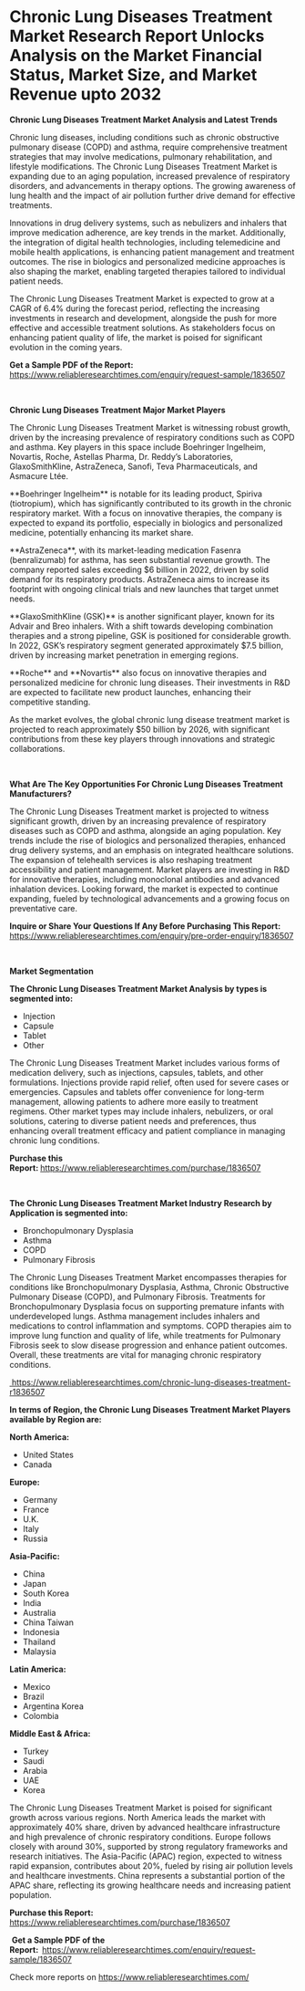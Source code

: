 <p><h1>Chronic Lung Diseases Treatment Market Research Report Unlocks Analysis on the Market Financial Status, Market Size, and Market Revenue upto 2032</h1></p><p><strong>Chronic Lung Diseases Treatment Market Analysis and Latest Trends</strong></p>
<p><p>Chronic lung diseases, including conditions such as chronic obstructive pulmonary disease (COPD) and asthma, require comprehensive treatment strategies that may involve medications, pulmonary rehabilitation, and lifestyle modifications. The Chronic Lung Diseases Treatment Market is expanding due to an aging population, increased prevalence of respiratory disorders, and advancements in therapy options. The growing awareness of lung health and the impact of air pollution further drive demand for effective treatments. </p><p>Innovations in drug delivery systems, such as nebulizers and inhalers that improve medication adherence, are key trends in the market. Additionally, the integration of digital health technologies, including telemedicine and mobile health applications, is enhancing patient management and treatment outcomes. The rise in biologics and personalized medicine approaches is also shaping the market, enabling targeted therapies tailored to individual patient needs. </p><p>The Chronic Lung Diseases Treatment Market is expected to grow at a CAGR of 6.4% during the forecast period, reflecting the increasing investments in research and development, alongside the push for more effective and accessible treatment solutions. As stakeholders focus on enhancing patient quality of life, the market is poised for significant evolution in the coming years.</p></p>
<p><strong>Get a Sample PDF of the Report:&nbsp;</strong> <a href="https://www.reliableresearchtimes.com/enquiry/request-sample/1836507?utm_campaign=3187&utm_medium=2&utm_source=Github&utm_content=ia&utm_term=26032025&utm_id=chronic-lung-diseases-treatment">https://www.reliableresearchtimes.com/enquiry/request-sample/1836507</a></p>
<p>&nbsp;</p>
<p><strong>Chronic Lung Diseases Treatment Major Market Players</strong></p>
<p><p>The Chronic Lung Diseases Treatment Market is witnessing robust growth, driven by the increasing prevalence of respiratory conditions such as COPD and asthma. Key players in this space include Boehringer Ingelheim, Novartis, Roche, Astellas Pharma, Dr. Reddy’s Laboratories, GlaxoSmithKline, AstraZeneca, Sanofi, Teva Pharmaceuticals, and Asmacure Ltée.</p><p>**Boehringer Ingelheim** is notable for its leading product, Spiriva (tiotropium), which has significantly contributed to its growth in the chronic respiratory market. With a focus on innovative therapies, the company is expected to expand its portfolio, especially in biologics and personalized medicine, potentially enhancing its market share.</p><p>**AstraZeneca**, with its market-leading medication Fasenra (benralizumab) for asthma, has seen substantial revenue growth. The company reported sales exceeding $6 billion in 2022, driven by solid demand for its respiratory products. AstraZeneca aims to increase its footprint with ongoing clinical trials and new launches that target unmet needs.</p><p>**GlaxoSmithKline (GSK)** is another significant player, known for its Advair and Breo inhalers. With a shift towards developing combination therapies and a strong pipeline, GSK is positioned for considerable growth. In 2022, GSK’s respiratory segment generated approximately $7.5 billion, driven by increasing market penetration in emerging regions.</p><p>**Roche** and **Novartis** also focus on innovative therapies and personalized medicine for chronic lung diseases. Their investments in R&D are expected to facilitate new product launches, enhancing their competitive standing.</p><p>As the market evolves, the global chronic lung disease treatment market is projected to reach approximately $50 billion by 2026, with significant contributions from these key players through innovations and strategic collaborations.</p></p>
<p>&nbsp;</p>
<p><strong>What Are The Key Opportunities For Chronic Lung Diseases Treatment Manufacturers?</strong></p>
<p><p>The Chronic Lung Diseases Treatment market is projected to witness significant growth, driven by an increasing prevalence of respiratory diseases such as COPD and asthma, alongside an aging population. Key trends include the rise of biologics and personalized therapies, enhanced drug delivery systems, and an emphasis on integrated healthcare solutions. The expansion of telehealth services is also reshaping treatment accessibility and patient management. Market players are investing in R&D for innovative therapies, including monoclonal antibodies and advanced inhalation devices. Looking forward, the market is expected to continue expanding, fueled by technological advancements and a growing focus on preventative care.</p></p>
<p><strong>Inquire or Share Your Questions If Any Before Purchasing This Report:</strong> <a href="https://www.reliableresearchtimes.com/enquiry/pre-order-enquiry/1836507?utm_campaign=3187&utm_medium=2&utm_source=Github&utm_content=ia&utm_term=26032025&utm_id=chronic-lung-diseases-treatment">https://www.reliableresearchtimes.com/enquiry/pre-order-enquiry/1836507</a></p>
<p>&nbsp;</p>
<p><strong>Market Segmentation</strong></p>
<p><strong>The Chronic Lung Diseases Treatment Market Analysis by types is segmented into:</strong></p>
<p><ul><li>Injection</li><li>Capsule</li><li>Tablet</li><li>Other</li></ul></p>
<p><p>The Chronic Lung Diseases Treatment Market includes various forms of medication delivery, such as injections, capsules, tablets, and other formulations. Injections provide rapid relief, often used for severe cases or emergencies. Capsules and tablets offer convenience for long-term management, allowing patients to adhere more easily to treatment regimens. Other market types may include inhalers, nebulizers, or oral solutions, catering to diverse patient needs and preferences, thus enhancing overall treatment efficacy and patient compliance in managing chronic lung conditions.</p></p>
<p><strong>Purchase this Report:&nbsp;</strong><a href="https://www.reliableresearchtimes.com/purchase/1836507?utm_campaign=3187&utm_medium=2&utm_source=Github&utm_content=ia&utm_term=26032025&utm_id=chronic-lung-diseases-treatment">https://www.reliableresearchtimes.com/purchase/1836507</a></p>
<p>&nbsp;</p>
<p><strong>The Chronic Lung Diseases Treatment Market Industry Research by Application is segmented into:</strong></p>
<p><ul><li>Bronchopulmonary Dysplasia</li><li>Asthma</li><li>COPD</li><li>Pulmonary Fibrosis</li></ul></p>
<p><p>The Chronic Lung Diseases Treatment Market encompasses therapies for conditions like Bronchopulmonary Dysplasia, Asthma, Chronic Obstructive Pulmonary Disease (COPD), and Pulmonary Fibrosis. Treatments for Bronchopulmonary Dysplasia focus on supporting premature infants with underdeveloped lungs. Asthma management includes inhalers and medications to control inflammation and symptoms. COPD therapies aim to improve lung function and quality of life, while treatments for Pulmonary Fibrosis seek to slow disease progression and enhance patient outcomes. Overall, these treatments are vital for managing chronic respiratory conditions.</p></p>
<p><a href="https://www.reliableresearchtimes.com/chronic-lung-diseases-treatment-r1836507?utm_campaign=3187&utm_medium=2&utm_source=Github&utm_content=ia&utm_term=26032025&utm_id=chronic-lung-diseases-treatment">&nbsp;https://www.reliableresearchtimes.com/chronic-lung-diseases-treatment-r1836507</a></p>
<p><strong>In terms of Region, the Chronic Lung Diseases Treatment Market Players available by Region are:</strong></p>
<p>
    <p> <strong> North America: </strong>
        <ul>
            <li>United States</li>
            <li>Canada</li>
        </ul>
        </p> 
    <p> <strong> Europe: </strong>
        <ul>
            <li>Germany</li>
            <li>France</li>
            <li>U.K.</li>
            <li>Italy</li>
            <li>Russia</li>
        </ul>
        </p> 
    <p> <strong> Asia-Pacific: </strong>
        <ul>
            <li>China</li>
            <li>Japan</li>
            <li>South Korea</li>
            <li>India</li>
            <li>Australia</li>
            <li>China Taiwan</li>
            <li>Indonesia</li>
            <li>Thailand</li>
            <li>Malaysia</li>
        </ul>
        </p> 
    <p> <strong> Latin America: </strong>
        <ul>
            <li>Mexico</li>
            <li>Brazil</li>
            <li>Argentina Korea</li>
            <li>Colombia</li>
        </ul>
        </p> 
    <p> <strong> Middle East & Africa: </strong>
        <ul>
            <li>Turkey</li>
            <li>Saudi</li>
            <li>Arabia</li>
            <li>UAE</li>
            <li>Korea</li>
        </ul>
    </p>
    </p>
<p><p>The Chronic Lung Diseases Treatment Market is poised for significant growth across various regions. North America leads the market with approximately 40% share, driven by advanced healthcare infrastructure and high prevalence of chronic respiratory conditions. Europe follows closely with around 30%, supported by strong regulatory frameworks and research initiatives. The Asia-Pacific (APAC) region, expected to witness rapid expansion, contributes about 20%, fueled by rising air pollution levels and healthcare investments. China represents a substantial portion of the APAC share, reflecting its growing healthcare needs and increasing patient population.</p></p>
<p><strong>Purchase this Report: </strong><a href="https://www.reliableresearchtimes.com/purchase/1836507?utm_campaign=3187&utm_medium=2&utm_source=Github&utm_content=ia&utm_term=26032025&utm_id=chronic-lung-diseases-treatment">https://www.reliableresearchtimes.com/purchase/1836507</a></p>
<p>&nbsp;<strong>Get a Sample PDF of the Report:&nbsp;&nbsp;</strong><a href="https://www.reliableresearchtimes.com/enquiry/request-sample/1836507?utm_campaign=3187&utm_medium=2&utm_source=Github&utm_content=ia&utm_term=26032025&utm_id=chronic-lung-diseases-treatment">https://www.reliableresearchtimes.com/enquiry/request-sample/1836507</a></p>
<p><strong></strong></p>
<p>Check more reports on <a href="https://www.reliableresearchtimes.com/?utm_campaign=3187&utm_medium=2&utm_source=Github&utm_content=ia&utm_term=26032025&utm_id=chronic-lung-diseases-treatment">https://www.reliableresearchtimes.com/</a></p>